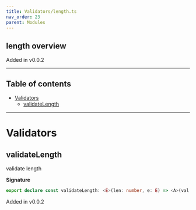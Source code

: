 ```yaml
---
title: Validators/length.ts
nav_order: 23
parent: Modules
---
```


## length overview

Added in v0.0.2

---

<h2 class="text-delta">Table of contents</h2>

- [Validators](#validators)
  - [validateLength](#validatelength)

---

# Validators

## validateLength

validate length

**Signature**

```ts
export declare const validateLength: <E>(len: number, e: E) => <A>(val: A) => Either<E, unknown extends A ? any : A>
```

Added in v0.0.2
